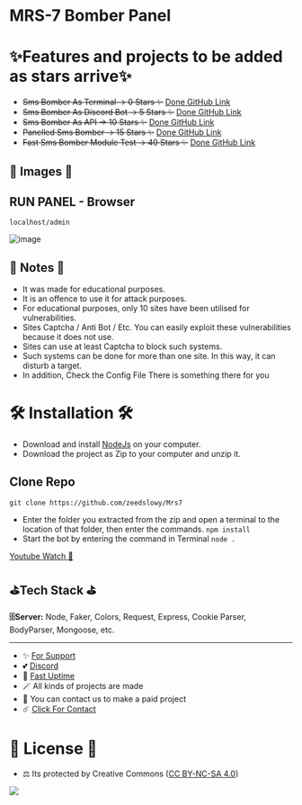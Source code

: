 # MRS-7 Bomber Panel


# ✨Features and projects to be added as stars arrive✨

- ~~Sms Bomber As Terminal -> 0 Stars ✨~~ [Done GitHub Link](https://github.com/fastuptime/Fast_Sms_Bomber)
- ~~Sms Bomber As Discord Bot -> 5 Stars ✨~~ [Done GitHub Link](https://github.com/fastuptime/Fast_Sms_Bomber_Discord)
- ~~Sms Bomber As API -> 10 Stars ✨~~ [Done GitHub Link](https://github.com/fastuptime/Fast_Sms_Bomber_Api)
- ~~Panelled Sms Bomber -> 15 Stars ✨~~ [Done GitHub Link](https://github.com/fastuptime/Fast_Sms_Bomber_Panel)
- ~~Fast Sms Bomber Module Test -> 40 Stars ✨~~ [Done GitHub Link](https://github.com/fastuptime/Fast_Sms_Bomber_Module)

##  🎈 Images 🎈

## RUN PANEL - Browser
```
localhost/admin
```
![image](https://github.com/fastuptime/Fast_Sms_Bomber_Panel/assets/63351166/5aa1a96a-ff00-4bac-b60c-fb739abeb08d)

## 📜 Notes 📜

- It was made for educational purposes.
- It is an offence to use it for attack purposes.
- For educational purposes, only 10 sites have been utilised for vulnerabilities.
- Sites Captcha / Anti Bot / Etc. You can easily exploit these vulnerabilities because it does not use.
- Sites can use at least Captcha to block such systems.
- Such systems can be done for more than one site. In this way, it can disturb a target.
- In addition, Check the Config File There is something there for you


# 🛠️ Installation 🛠️

- Download and install [NodeJs](https://nodejs.org/en/download) on your computer.
- Download the project as Zip to your computer and unzip it.

## Clone Repo 
```
git clone https://github.com/zeedslowy/Mrs7
```
- Enter the folder you extracted from the zip and open a terminal to the location of that folder, then enter the commands. `npm install`
- Start the bot by entering the command in Terminal
`node .`

[Youtube Watch 💜](https://www.youtube.com/watch?v=Tk2yuSbWvLk)

## ⛳Tech Stack ⛳

**🗄️Server:** Node, Faker, Colors, Request, Express, Cookie Parser, BodyParser, Mongoose, etc.

---
- ✨ [For Support](https://github.com/sponsors/fastuptime) <br>
- 💕 [Discord](https://fastuptime.com/discord)<br>
- 🏓 [Fast Uptime](https://fastuptime.com/)<br>
- 🪄 All kinds of projects are made <br>
- 🧨 You can contact us to make a paid project<br>
- ☄️ [Click For Contact](mailto:fastuptime@gmail.com)<br>

# 🎯 License 🎯
- ⚖️ Its protected by Creative Commons ([CC BY-NC-SA 4.0](https://creativecommons.org/licenses/by-nc-sa/4.0/))

<a href="https://creativecommons.org/licenses/by-nc-sa/4.0/" title="BYNCSA40"><img src="https://licensebuttons.net/l/by-nc-sa/4.0/88x31.png"></a>
